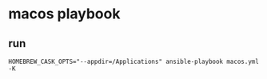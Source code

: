 # macos playbook

## run

```
HOMEBREW_CASK_OPTS="--appdir=/Applications" ansible-playbook macos.yml -K
```
